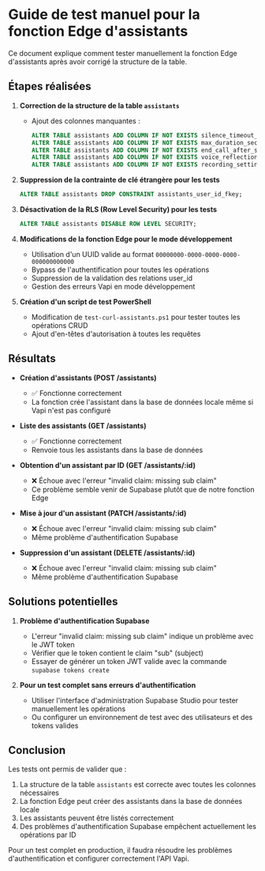 # Guide de test manuel pour la fonction Edge d'assistants

Ce document explique comment tester manuellement la fonction Edge d'assistants après avoir corrigé la structure de la table.

## Étapes réalisées

1. **Correction de la structure de la table `assistants`**
   - Ajout des colonnes manquantes :
     ```sql
     ALTER TABLE assistants ADD COLUMN IF NOT EXISTS silence_timeout_seconds INTEGER;
     ALTER TABLE assistants ADD COLUMN IF NOT EXISTS max_duration_seconds INTEGER;
     ALTER TABLE assistants ADD COLUMN IF NOT EXISTS end_call_after_silence BOOLEAN;
     ALTER TABLE assistants ADD COLUMN IF NOT EXISTS voice_reflection BOOLEAN;
     ALTER TABLE assistants ADD COLUMN IF NOT EXISTS recording_settings JSONB;
     ```

2. **Suppression de la contrainte de clé étrangère pour les tests**
   ```sql
   ALTER TABLE assistants DROP CONSTRAINT assistants_user_id_fkey;
   ```

3. **Désactivation de la RLS (Row Level Security) pour les tests**
   ```sql
   ALTER TABLE assistants DISABLE ROW LEVEL SECURITY;
   ```

4. **Modifications de la fonction Edge pour le mode développement**
   - Utilisation d'un UUID valide au format `00000000-0000-0000-0000-000000000000` 
   - Bypass de l'authentification pour toutes les opérations
   - Suppression de la validation des relations user_id
   - Gestion des erreurs Vapi en mode développement

5. **Création d'un script de test PowerShell**
   - Modification de `test-curl-assistants.ps1` pour tester toutes les opérations CRUD
   - Ajout d'en-têtes d'autorisation à toutes les requêtes

## Résultats

- **Création d'assistants (POST /assistants)**
  - ✅ Fonctionne correctement
  - La fonction crée l'assistant dans la base de données locale même si Vapi n'est pas configuré

- **Liste des assistants (GET /assistants)**
  - ✅ Fonctionne correctement
  - Renvoie tous les assistants dans la base de données

- **Obtention d'un assistant par ID (GET /assistants/:id)**
  - ❌ Échoue avec l'erreur "invalid claim: missing sub claim"
  - Ce problème semble venir de Supabase plutôt que de notre fonction Edge

- **Mise à jour d'un assistant (PATCH /assistants/:id)**
  - ❌ Échoue avec l'erreur "invalid claim: missing sub claim"
  - Même problème d'authentification Supabase

- **Suppression d'un assistant (DELETE /assistants/:id)**
  - ❌ Échoue avec l'erreur "invalid claim: missing sub claim"
  - Même problème d'authentification Supabase

## Solutions potentielles

1. **Problème d'authentification Supabase**
   - L'erreur "invalid claim: missing sub claim" indique un problème avec le JWT token
   - Vérifier que le token contient le claim "sub" (subject)
   - Essayer de générer un token JWT valide avec la commande `supabase tokens create`

2. **Pour un test complet sans erreurs d'authentification**
   - Utiliser l'interface d'administration Supabase Studio pour tester manuellement les opérations
   - Ou configurer un environnement de test avec des utilisateurs et des tokens valides

## Conclusion

Les tests ont permis de valider que :
1. La structure de la table `assistants` est correcte avec toutes les colonnes nécessaires
2. La fonction Edge peut créer des assistants dans la base de données locale
3. Les assistants peuvent être listés correctement
4. Des problèmes d'authentification Supabase empêchent actuellement les opérations par ID

Pour un test complet en production, il faudra résoudre les problèmes d'authentification et configurer correctement l'API Vapi. 
